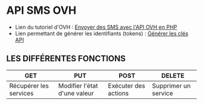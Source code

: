 # API SMS OVH
* Lien du tutoriel d'OVH : [Envoyer des SMS avec l'API OVH en PHP](https://www.ovh.com/fr/g1639.envoyer_des_sms_avec_lapi_ovh_en_php)
* Lien permettant de générer les identifiants (tokens) : [Générer les clés API](https://api.ovh.com/createToken/index.cgi?GET=/sms&GET=/sms/%2a&PUT=/sms/%2a&DELETE=/sms/%2a&POST=/sms/%2a)
## LES DIFFÉRENTES FONCTIONS
| GET                    | PUT                          | POST                 | DELETE               |
|------------------------|------------------------------|----------------------|----------------------|
| Récupérer les services | Modifier l'état d'une valeur | Exécuter des actions | Supprimer un service |
